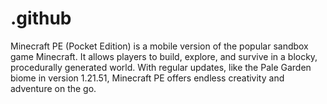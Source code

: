 # .github
Minecraft PE (Pocket Edition) is a mobile version of the popular sandbox game Minecraft. It allows players to build, explore, and survive in a blocky, procedurally generated world. With regular updates, like the Pale Garden biome in version 1.21.51, Minecraft PE offers endless creativity and adventure on the go.
